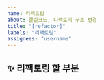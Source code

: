 ```yaml
---
name: 리팩토링
about: 클린코드, 디렉토리 구조 변경
title: "[refactor]"
labels: "리팩토링"
assignees: "username"
---
```


## ✨ 리팩토링 할 부분
